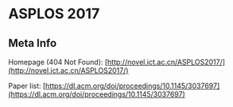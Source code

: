 # ASPLOS 2017

## Meta Info

Homepage (404 Not Found): [http://novel.ict.ac.cn/ASPLOS2017/](http://novel.ict.ac.cn/ASPLOS2017/)

Paper list: [https://dl.acm.org/doi/proceedings/10.1145/3037697](https://dl.acm.org/doi/proceedings/10.1145/3037697)
